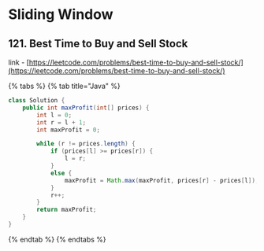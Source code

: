 # Sliding Window

## 121. Best Time to Buy and Sell Stock
link - [https://leetcode.com/problems/best-time-to-buy-and-sell-stock/](https://leetcode.com/problems/best-time-to-buy-and-sell-stock/)

{% tabs %}
{% tab title="Java" %}
```java
class Solution {
    public int maxProfit(int[] prices) {
        int l = 0;
        int r = l + 1;
        int maxProfit = 0;

        while (r != prices.length) {
            if (prices[l] >= prices[r]) {
                l = r;
            }
            else {
                maxProfit = Math.max(maxProfit, prices[r] - prices[l]);
            }
            r++;
        }
        return maxProfit;
    }
}
```
{% endtab %}
{% endtabs %}
